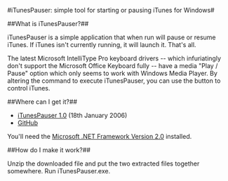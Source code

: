 #iTunesPauser: simple tool for starting or pausing iTunes for Windows#

##What is iTunesPauser?##

iTunesPauser is a simple application that when run will pause or resume iTunes. If iTunes isn't currently running, it will launch it. That's all.

The latest Microsoft IntelliType Pro keyboard drivers -- which infuriatingly don't support the Microsoft Office Keyboard fully -- have a media "Play / Pause" option which only seems to work with Windows Media Player. By altering the command to execute iTunesPauser, you can use the button to control iTunes.

##Where can I get it?##

 * [iTunesPauser 1.0](https://github.com/afit/iTunesPauser/raw/master/iTunesPauser.exe) (18th January 2006)
 * [GitHub](https://github.com/afit/iTunesPauser)
 
You'll need the [Microsoft .NET Framework Version 2.0](http://www.microsoft.com/downloads/details.aspx?FamilyID=0856eacb-4362-4b0d-8edd-aab15c5e04f5&displaylang=en) installed.

##How do I make it work?##

Unzip the downloaded file and put the two extracted files together somewhere. Run iTunesPauser.exe.
